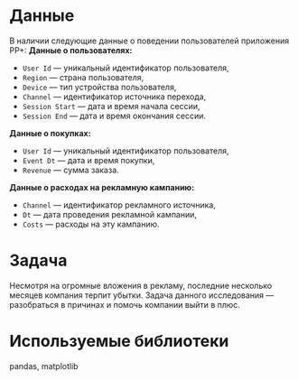 # Данные
В наличии следующие данные о поведении пользователей приложения PP+:
**Данные о пользователях:**
* `User Id` — уникальный идентификатор пользователя,
* `Region` — страна пользователя,
* `Device` — тип устройства пользователя,
* `Channel` — идентификатор источника перехода,
* `Session Start` — дата и время начала сессии,
* `Session End` — дата и время окончания сессии.

**Данные о покупках:**
* `User Id` — уникальный идентификатор пользователя,
* `Event Dt` — дата и время покупки,
* `Revenue` — сумма заказа.

**Данные о расходах на рекламную кампанию:**
* `Channel` — идентификатор рекламного источника,
* `Dt` — дата проведения рекламной кампании,
* `Costs` — расходы на эту кампанию.



# Задача
Несмотря на огромные вложения в рекламу, последние несколько месяцев компания терпит убытки. Задача данного исследования — разобраться в причинах и помочь компании выйти в плюс.



# Используемые библиотеки
pandas, matplotlib
